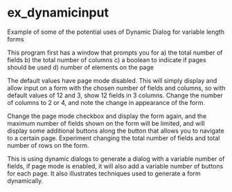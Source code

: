 # ex_dynamicinput
Example of some of the potential uses of Dynamic Dialog for variable length forms

This program first has a window that prompts you for
a) the total number of fields
b) the total number of columns
c) a boolean to indicate if pages should be used
d) number of elements on the page

The default values have page mode disabled.  This will simply display and allow input on a form with the chosen number of fields and columns, so with default values of 12 and 3, show 12 fields in 3 columns.  Change the number of columns to 2 or 4, and note the change in appearance of the form.

Change the page mode checkbox and display the form again, and the maximum number of fields shown on the form will be limited, and will display some additional buttons along the button that allows you to navigate to a certain page.  Experiment changing the total number of fields and total number of rows on the form.

This is using dynamic dialogs to generate a dialog with a variable number of fields, if page mode is enabled, it will also add a variable number of buttons for each page.  It also illustrates techniques used to generate a form dynamically.



